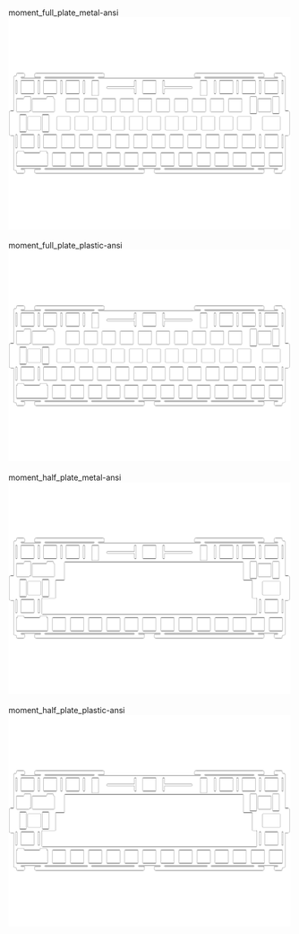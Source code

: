 <br/>moment_full_plate_metal-ansi<br/>![image](./moment_full_plate_metal-ansi.png)<br/>
<br/>moment_full_plate_plastic-ansi<br/>![image](./moment_full_plate_plastic-ansi.png)<br/>
<br/>moment_half_plate_metal-ansi<br/>![image](./moment_half_plate_metal-ansi.png)<br/>
<br/>moment_half_plate_plastic-ansi<br/>![image](./moment_half_plate_plastic-ansi.png)<br/>
